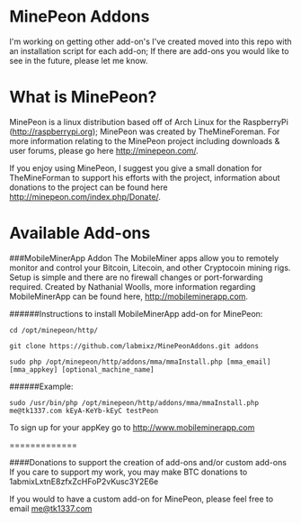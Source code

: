 MinePeon Addons
==============
I'm working on getting other add-on's I've created moved into this repo with an installation script for each add-on; If there are add-ons you would like to see in the future, please let me know.

What is MinePeon?
==============
MinePeon is a linux distribution based off of Arch Linux for the RaspberryPi (http://raspberrypi.org); MinePeon was created by TheMineForeman. For more information relating to the MinePeon project including downloads & user forums, please go here http://minepeon.com/.

If you enjoy using MinePeon, I suggest you give a small donation for TheMineForman to support his efforts with the project, information about donations to the project can be found here http://minepeon.com/index.php/Donate/.


Available Add-ons
==============
###MobileMinerApp Addon
The MobileMiner apps allow you to remotely monitor and control your Bitcoin, Litecoin, and other Cryptocoin mining rigs. Setup is simple and there are no firewall changes or port-forwarding required. Created by Nathanial Woolls, more information regarding MobileMinerApp can be found here, http://mobileminerapp.com. 

######Instructions to install MobileMinerApp add-on for MinePeon:
  
```
cd /opt/minepeon/http/

git clone https://github.com/labmixz/MinePeonAddons.git addons

sudo php /opt/minepeon/http/addons/mma/mmaInstall.php [mma_email] [mma_appkey] [optional_machine_name]
```

######Example:

```sudo /usr/bin/php /opt/minepeon/http/addons/mma/mmaInstall.php me@tk1337.com kEyA-KeYb-kEyC testPeon```


To sign up for your appKey go to http://www.mobileminerapp.com

=============


####Donations to support the creation of add-ons and/or custom add-ons
If you care to support my work, you may make BTC donations to 1abmixLxtnE8zfxZcHFoP2vKusc3Y2E6e

If you would to have a custom add-on for MinePeon, please feel free to email me@tk1337.com
